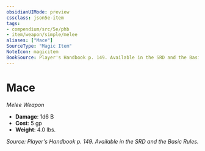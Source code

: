 ```yaml
---
obsidianUIMode: preview
cssclass: json5e-item
tags:
- compendium/src/5e/phb
- item/weapon/simple/melee
aliases: ["Mace"]
SourceType: "Magic Item"
NoteIcon: magicitem
BookSource: Player's Handbook p. 149. Available in the SRD and the Basic Rules.
---
```

# Mace
*Melee Weapon*  

- **Damage**: 1d6 B
- **Cost**: 5 gp
- **Weight**: 4.0 lbs.

*Source: Player's Handbook p. 149. Available in the SRD and the Basic Rules.*
